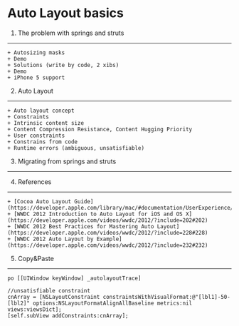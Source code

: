 Auto Layout basics
==================

1. The problem with springs and struts
--------------------------------------

	+ Autosizing masks
	+ Demo
	+ Solutions (write by code, 2 xibs)
	+ Demo
    + iPhone 5 support

2. Auto Layout
--------------

    + Auto layout concept
    + Constraints
    + Intrinsic content size
    + Content Compression Resistance, Content Hugging Priority
    + User constraints
    + Constrains from code
    + Runtime errors (ambiguous, unsatisfiable)

3. Migrating from springs and struts
------------------------------------

4. References
-------------

    + [Cocoa Auto Layout Guide](https://developer.apple.com/library/mac/#documentation/UserExperience/Conceptual/AutolayoutPG/Articles/Introduction.html)
    + [WWDC 2012 Introduction to Auto Layout for iOS and OS X](https://developer.apple.com/videos/wwdc/2012/?include=202#202)
    + [WWDC 2012 Best Practices for Mastering Auto Layout](https://developer.apple.com/videos/wwdc/2012/?include=228#228)
    + [WWDC 2012 Auto Layout by Example](https://developer.apple.com/videos/wwdc/2012/?include=232#232)

5. Copy&Paste
-------------
    po [[UIWindow keyWindow] _autolayoutTrace]
 
    //unsatisfiable constraint
    cnArray = [NSLayoutConstraint constraintsWithVisualFormat:@"[lbl1]-50-[lbl2]" options:NSLayoutFormatAlignAllBaseline metrics:nil views:viewsDict];
    [self.subView addConstraints:cnArray];


